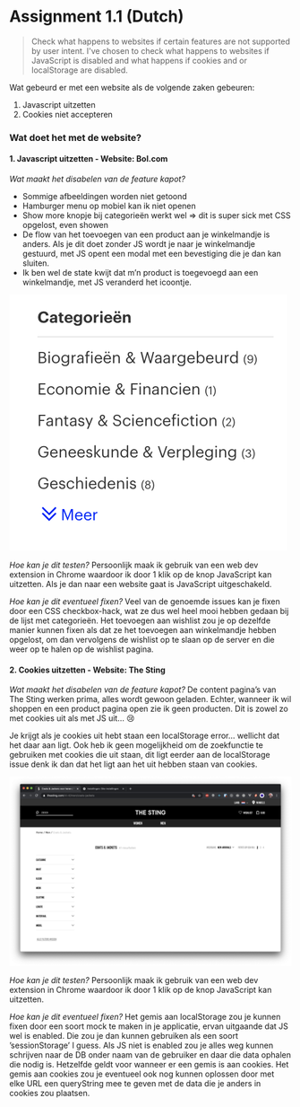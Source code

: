 # Assignment 1.1 (Dutch)
> Check what happens to websites if certain features are not supported by user intent. I've chosen to check what happens to websites if JavaScript is disabled and what happens if cookies and or localStorage are disabled.

Wat gebeurd er met een website als de volgende zaken gebeuren:
1. Javascript uitzetten
2. Cookies niet accepteren

### Wat doet het met de website?
#### 1. Javascript uitzetten - Website: Bol.com
*Wat maakt het disabelen van de feature kapot?*
* Sommige afbeeldingen worden niet getoond
* Hamburger menu op mobiel kan ik niet openen
* Show more knopje bij categorieën werkt wel => dit is super sick met CSS opgelost, even showen
* De flow van het toevoegen van een product aan je winkelmandje is anders. Als je dit doet zonder JS wordt je naar je winkelmandje gestuurd, met JS opent een modal met een bevestiging die je dan kan sluiten.
* Ik ben wel de state kwijt dat m’n product is toegevoegd aan een winkelmandje, met JS veranderd het icoontje.

![Bol.com screenshot](assets/bol.png)

*Hoe kan je dit testen?*
Persoonlijk maak ik gebruik van een web dev extension in Chrome waardoor ik door 1 klik op de knop JavaScript kan uitzetten. Als je dan naar een website gaat is JavaScript uitgeschakeld.

*Hoe kan je dit eventueel fixen?*
Veel van de genoemde issues kan je fixen door een CSS checkbox-hack, wat ze dus wel heel mooi hebben gedaan bij de lijst met categorieën. Het toevoegen aan wishlist zou je op dezelfde manier kunnen fixen als dat ze het toevoegen aan winkelmandje hebben opgelost, om dan vervolgens de wishlist op te slaan op de server en die weer op te halen op de wishlist pagina.

#### 2. Cookies uitzetten - Website: The Sting
*Wat maakt het disabelen van de feature kapot?*
De content pagina’s van The Sting werken prima, alles wordt gewoon geladen. Echter, wanneer ik wil shoppen en een product pagina open zie ik geen producten. Dit is zowel zo met cookies uit als met JS uit… 😢

Je krijgt als je cookies uit hebt staan een localStorage error… wellicht dat het daar aan ligt. Ook heb ik geen mogelijkheid om de zoekfunctie te gebruiken met cookies die uit staan, dit ligt eerder aan de localStorage issue denk ik dan dat het ligt aan het uit hebben staan van cookies.

![The Sting screenshot](assets/sting.png)

*Hoe kan je dit testen?*
Persoonlijk maak ik gebruik van een web dev extension in Chrome waardoor ik door 1 klik op de knop JavaScript kan uitzetten.

*Hoe kan je dit eventueel fixen?*
Het gemis aan localStorage zou je kunnen fixen door een soort mock te maken in je applicatie, ervan uitgaande dat JS wel is enabled. Die zou je dan kunnen gebruiken als een soort ’sessionStorage’ I guess. Als JS niet is enabled zou je alles weg kunnen schrijven naar de DB onder naam van de gebruiker en daar die data ophalen die nodig is. Hetzelfde geldt voor wanneer er een gemis is aan cookies. Het gemis aan cookies zou je eventueel ook nog kunnen oplossen door met elke URL een queryString mee te geven met de data die je anders in cookies zou plaatsen.